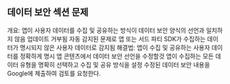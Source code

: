 ## 데이터 보안 섹션 문제
개요: 
	앱이 사용자 데이터를 수집 및 공유하는 방식이 데이터 보안 양식의 선언과 일치하지 않음
	업데이트 거부됨
	자동 감지된 문제로 앱 또는 서드 파티 SDK가 수집하는 데이터가 명시되지 않은 사용자 데이터로 감지됨
해결법: 
	앱이 수집 및 공유하는 사용자 데이터를 정확하게 명시
	앱 콘텐츠에서 데이터 보안 선언을 수정할것
	앱이 수집하는 모든 데이터 유형을 명확히 선택하고 수집 및 공유 방식을 설정
	수정된 데이터 보안 내용을 Google에 제출하여 검토를 요청한다.